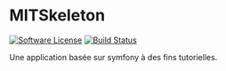 # MITSkeleton

[![Software License](https://img.shields.io/badge/license-MIT-brightgreen.svg?style=flat-square)](LICENSE.txt)
[![Build Status](https://travis-ci.org/multiinfo/MITSkeleton.svg?branch=master)](https://travis-ci.org/multiinfo/MITSkeleton)

Une application basée sur symfony à des fins tutorielles.
